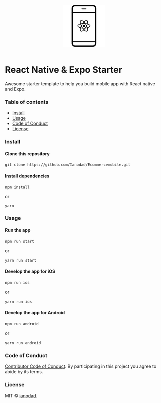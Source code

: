 <p align="center">
  <img src="https://raw.githubusercontent.com/alexdevero/react-native-expo-starter/master/docs/react-native-expo-starter-logo.png" width="135" align="center">
  <br>
  <br>
</p>


# React Native & Expo Starter

Awesome starter template to help you build mobile app with React native and Expo.

### Table of contents

* [Install](#install)
* [Usage](#usage)
* [Code of Conduct](#code-of-conduct)
* [License](#license)

### Install

#### Clone this repository

```
git clone https://github.com/Ianodad/Ecommercemobile.git
```

#### Install dependencies

```
npm install
```
or
```
yarn
```

### Usage

#### Run the app

```
npm run start
```
or
```
yarn run start
```

#### Develop the app for iOS

```
npm run ios
```
or
```
yarn run ios
```

#### Develop the app for Android

```
npm run android
```
or
```
yarn run android
```

### Code of Conduct

[Contributor Code of Conduct](code-of-conduct.md). By participating in this project you agree to abide by its terms.

### License

MIT © [ianodad](https://github.com/Ianodad).
